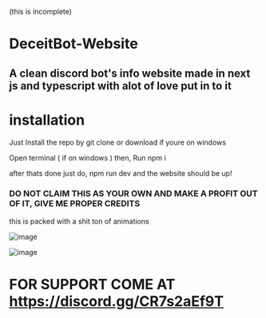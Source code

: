 (this is incomplete)

# DeceitBot-Website
## A clean discord bot's info website made in next js and typescript with alot of love put in to it

# installation

Just Install the repo by git clone or download if youre on windows

Open terminal ( if on windows ) then, Run npm i

after thats done just do, npm run dev and the website should be up!


### DO NOT CLAIM THIS AS YOUR OWN AND MAKE A PROFIT OUT OF IT, GIVE ME PROPER CREDITS

this is packed with a shit ton of animations

![image](https://github.com/user-attachments/assets/5a964bbf-0d3d-4d68-9134-b6b21b3a3729)

![image](https://github.com/user-attachments/assets/971e85b5-370f-4d5a-90c2-c363cd5818f4)

# FOR SUPPORT COME AT https://discord.gg/CR7s2aEf9T
